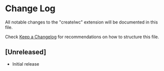 # Change Log

All notable changes to the "createlwc" extension will be documented in this file.

Check [Keep a Changelog](http://keepachangelog.com/) for recommendations on how to structure this file.

## [Unreleased]

- Initial release
